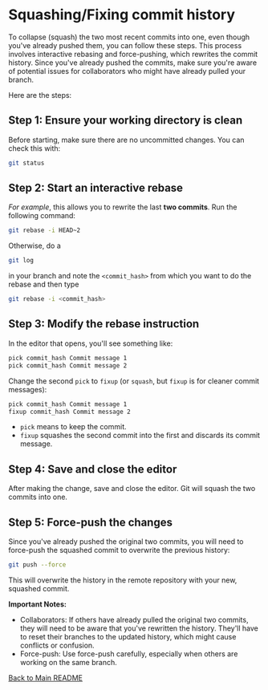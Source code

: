 # Squashing/Fixing commit history

To collapse (squash) the two most recent commits into one, even though you've already pushed them, you can follow these steps. This process involves interactive rebasing and force-pushing, which rewrites the commit history. Since you've already pushed the commits, make sure you're aware of potential issues for collaborators who might have already pulled your branch.

Here are the steps:

## Step 1: Ensure your working directory is clean

Before starting, make sure there are no uncommitted changes. You can check this with:

```bash
git status
```

## Step 2: Start an interactive rebase

*For example*, this allows you to rewrite the last **two commits**. Run the following command: 

```bash
git rebase -i HEAD~2
```

Otherwise, do a 
```bash
git log
```
in your branch and note the `<commit_hash>` from which you want to do the rebase and then type
```bash
git rebase -i <commit_hash>
```


## Step 3: Modify the rebase instruction

In the editor that opens, you'll see something like:

```bash
pick commit_hash Commit message 1
pick commit_hash Commit message 2
```

Change the second `pick` to `fixup` (or `squash`, but `fixup` is for cleaner commit messages):

```bash
pick commit_hash Commit message 1
fixup commit_hash Commit message 2
```

- `pick` means to keep the commit.
- `fixup` squashes the second commit into the first and discards its commit message.

## Step 4: Save and close the editor

After making the change, save and close the editor. Git will squash the two commits into one.

## Step 5: Force-push the changes

Since you've already pushed the original two commits, you will need to force-push the squashed commit to overwrite the previous history:

```bash
git push --force
```
This will overwrite the history in the remote repository with your new, squashed commit.

**Important Notes:**
- Collaborators: If others have already pulled the original two commits, they will need to be aware that you've rewritten the history. They'll have to reset their branches to the updated history, which might cause conflicts or confusion.
- Force-push: Use force-push carefully, especially when others are working on the same branch.



[Back to Main README](../README.md)
